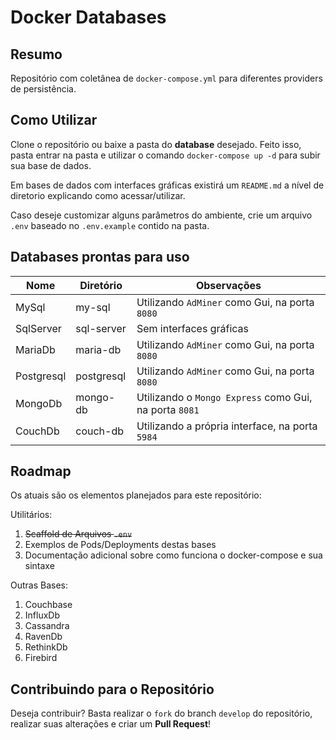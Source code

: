 # Docker Databases

## Resumo

Repositório com coletânea de `docker-compose.yml` para diferentes providers de persistência.

## Como Utilizar

Clone o repositório ou baixe a pasta do **database** desejado. Feito isso, pasta entrar na pasta e utilizar o comando `docker-compose up -d` para subir sua base de dados.

Em bases de dados com interfaces gráficas existirá um `README.md` a nível de diretorio explicando como acessar/utilizar.

Caso deseje customizar alguns parâmetros do ambiente, crie um arquivo `.env` baseado no `.env.example` contido na pasta.

## Databases prontas para uso

| Nome | Diretório | Observações |
| ---- | --------- | ----------- |
| MySql | my-sql | Utilizando `AdMiner` como Gui, na porta `8080` |
| SqlServer | sql-server | Sem interfaces gráficas |
| MariaDb | maria-db | Utilizando `AdMiner` como Gui, na porta `8080` |
| Postgresql | postgresql | Utilizando `AdMiner` como Gui, na porta `8080` |
| MongoDb | mongo-db | Utilizando o `Mongo Express` como Gui, na porta `8081` |
| CouchDb | couch-db | Utilizando a própria interface, na porta `5984` |

## Roadmap

Os atuais são os elementos planejados para este repositório:

Utilitários:

1. ~~Scaffold de Arquivos `.env`~~
2. Exemplos de Pods/Deployments destas bases
3. Documentação adicional sobre como funciona o docker-compose e sua sintaxe

Outras Bases:

1. Couchbase
2. InfluxDb
3. Cassandra
4. RavenDb
5. RethinkDb
6. Firebird

## Contribuindo para o Repositório

Deseja contribuir? Basta realizar o `fork` do branch `develop` do repositório, realizar suas alterações e criar um **Pull Request**!
